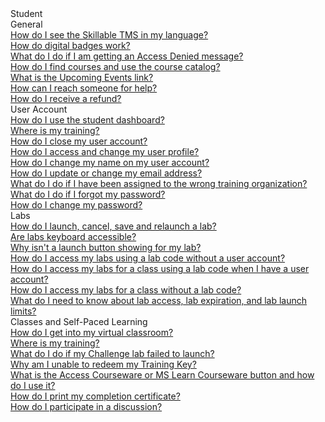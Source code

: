 <!-- 
    Adding new documents!
    1. Duplicate the following:
        <a class="subtopic_link" href="insert_document_link_here*">
            <div class="subtopic_title">insert_document_title here</div>
            <div class="subtopic_description">insert_document_description_here</div>
        </a>
    2. Replace:
        href link with your document's link
        subtopic_title text with your document's title
        subtopic_description text with your document's description
    3. Place in respective subtopic group
    4. Ensure to add the new document in A-Z index
-->

<div class="categoriesHeader" tabindex="0" title="Student Docs Container">Student</div>
<div class="accordionModule">
  <div class="subtopic selected">
    <div class="subtopic_header" tabindex="0" title="Basics Docs" role="button" aria-selected="true" selected>General</div>
          <div id="body_1" class="subtopic_links">
                  <a class="subtopic_link" href="/tms/end-user-student-faqs/basics/my-language.md">
        <div class="subtopic_title">How do I see the Skillable TMS in my language?</div>
      </a>
      <a class="subtopic_link" href="/tms/end-user-student-faqs/basics/accept-badge.md">
        <div class="subtopic_title">How do digital badges work?</div>
      </a>
        <a class="subtopic_link" href="/tms/end-user-student-faqs/basics/access-denied.md">
        <div class="subtopic_title">What do I do if I am getting an Access Denied message?</div>
      </a>
        <a class="subtopic_link" href="/tms/end-user-student-faqs/basics/course-catalog.md">
        <div class="subtopic_title">How do I find courses and use the course catalog?</div>
      </a> 
        <a class="subtopic_link" href="/tms/end-user-student-faqs/basics/upcoming-events-link.md">
        <div class="subtopic_title">What is the Upcoming Events link?</div>
      </a>
      <a class="subtopic_link" href="/tms/end-user-student-faqs/basics/where-do-i-get-help.md">
        <div class="subtopic_title">How can I reach someone for help?</div>
      </a>
      <a class="subtopic_link" href="/tms/end-user-student-faqs/basics/refund.md">
        <div class="subtopic_title">How do I receive a refund?</div>
      </a>
    </div>
    </div>  
  </div>
    <div class="subtopic">
    <div class="subtopic_header" tabindex="0" title="General" role="button" aria-selected="false">User Account</div>
    <div class="subtopic_links">
        <a class="subtopic_link" href="/tms/end-user-student-faqs/basics/dashboard.md"> 
        <div class="subtopic_title">How do I use the student dashboard?</div>
      </a>
        <a class="subtopic_link" href="/tms/end-user-student-faqs/basics/wrong-user-acct.md">
        <div class="subtopic_title">Where is my training?</div>
      </a>
         <a class="subtopic_link" href="/tms/end-user-student-faqs/basics/close-user-acct.md">
        <div class="subtopic_title">How do I close my user account?</div>
      </a>
        <a class="subtopic_link" href="/tms/end-user-student-faqs/basics/change-user-profile.md">
        <div class="subtopic_title">How do I access and change my user profile?</div>
      </a>
        <a class="subtopic_link" href="/tms/end-user-student-faqs/basics/name-change.md">
        <div class="subtopic_title">How do I change my name on my user account?</div>
      </a>
        <a class="subtopic_link" href="/tms/end-user-student-faqs/basics/email-update.md">
        <div class="subtopic_title">How do I update or change my email address?</div>
      </a>
        <a class="subtopic_link" href="/tms/end-user-student-faqs/basics/wrong-org.md">
        <div class="subtopic_title">What do I do if I have been assigned to the wrong training organization?</div>
      </a>
       <a class="subtopic_link" href="/tms/end-user-student-faqs/basics/forgot-password.md">
        <div class="subtopic_title">What do I do if I forgot my password?</div>
      </a>
      <a class="subtopic_link" href="/tms/end-user-student-faqs/basics/change-password.md">
        <div class="subtopic_title">How do I change my password?</div>
      </a>
      </div>
    </div>
    </div>
  <div class="subtopic">
    <div class="subtopic_header" tabindex="0" title="Labs Docs" role="button" aria-selected="false">Labs</div>
    <div class="subtopic_links">
      <a class="subtopic_link" href="/tms/end-user-student-faqs/lab-access/cancel-lab.md">
        <div class="subtopic_title">How do I launch, cancel, save and relaunch a lab?</div>
      </a>
        <a class="subtopic_link" href="/tms/end-user-student-faqs/lab-access/keyboard-accessibility.md">
        <div class="subtopic_title">Are labs keyboard accessible?</div>
      </a>
        <a class="subtopic_link" href="/tms/end-user-student-faqs/lab-access/no-launch-button.md">
        <div class="subtopic_title">Why isn't a launch button showing for my lab?</div>
        </a>
      <a class="subtopic_link" href="/tms/end-user-student-faqs/lab-access/access-labs-for-class-using-lab-code-without-user-account.md">
        <div class="subtopic_title">How do I access my labs using a lab code without a user account?</div>
      </a>
      <a class="subtopic_link" href="/tms/end-user-student-faqs/lab-access/access-labs-for-class-using-lab-code-with-user-account.md">
        <div class="subtopic_title">How do I access my labs for a class using a lab code when I have a user account?</div>
      </a>
      <a class="subtopic_link" href="/tms/end-user-student-faqs/lab-access/access-labs-for-class-without-code.md">
        <div class="subtopic_title">How do I access my labs for a class without a lab code?</div>
      </a>
      <a class="subtopic_link" href="/tms/end-user-student-faqs/lab-access/difference-between-lab-expiration-and-lab-access.md">
        <div class="subtopic_title">What do I need to know about lab access, lab expiration, and lab launch limits?</div>
      </a>
    </div>
    </div>
  </div>
  <div class="subtopic">
    <div class="subtopic_header" tabindex="0" title="Classes and Self-Paced Learning Docs" role="button" aria-selected="false">Classes and Self-Paced Learning</div>
    <div class="subtopic_links">
      <a class="subtopic_link" href="/tms/end-user-student-faqs/class-self-paced/get-into-virtual-classroom.md">
        <div class="subtopic_title">How do I get into my virtual classroom?</div>
      </a>
         <a class="subtopic_link" href="/tms/end-user-student-faqs/basics/wrong-user-acct.md">
        <div class="subtopic_title">Where is my training?</div>
      </a>
        <a class="subtopic_link" href="/tms/end-user-student-faqs/class-self-paced/challenge-lab-failed.md">
        <div class="subtopic_title">What do I do if my Challenge lab failed to launch?</div>
      </a>
        <a class="subtopic_link" href="/tms/end-user-student-faqs/class-self-paced/training-key-issues.md">
        <div class="subtopic_title">Why am I unable to redeem my Training Key?</div>
      </a>
        <a class="subtopic_link" href="/tms/end-user-student-faqs/class-self-paced/access-my-courseware.md">
        <div class="subtopic_title">What is the Access Courseware or MS Learn Courseware button and how do I use it?</div>
      </a>
        <a class="subtopic_link" href="/tms/end-user-student-faqs/class-self-paced/print-completion-certificate.md">
        <div class="subtopic_title">How do I print my completion certificate?</div>
      </a>
        <a class="subtopic_link" href="/tms/end-user-student-faqs/class-self-paced/discussions.md">
        <div class="subtopic_title">How do I participate in a discussion?</div>
      </a>
    </div>
  </div>
  </div>

